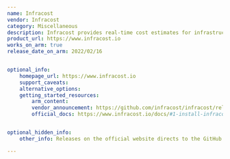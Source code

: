 ```yaml
---
name: Infracost
vendor: Infracost
category: Miscellaneous
description: Infracost provides real-time cost estimates for infrastructure as code, helping teams predict cloud expenses before deployment. Integrating with CI/CD pipelines ensures financial efficiency and informed decision-making throughout the development process.
product_url: https://www.infracost.io
works_on_arm: true
release_date_on_arm: 2022/02/16


optional_info:
    homepage_url: https://www.infracost.io
    support_caveats:
    alternative_options:
    getting_started_resources:
        arm_content: 
        vendor_announcement: https://github.com/infracost/infracost/releases/tag/v0.9.18
        official_docs: https://www.infracost.io/docs/#1-install-infracost


optional_hidden_info:
    other_info: Releases on the official website directs to the GitHub release page. 

---
```

